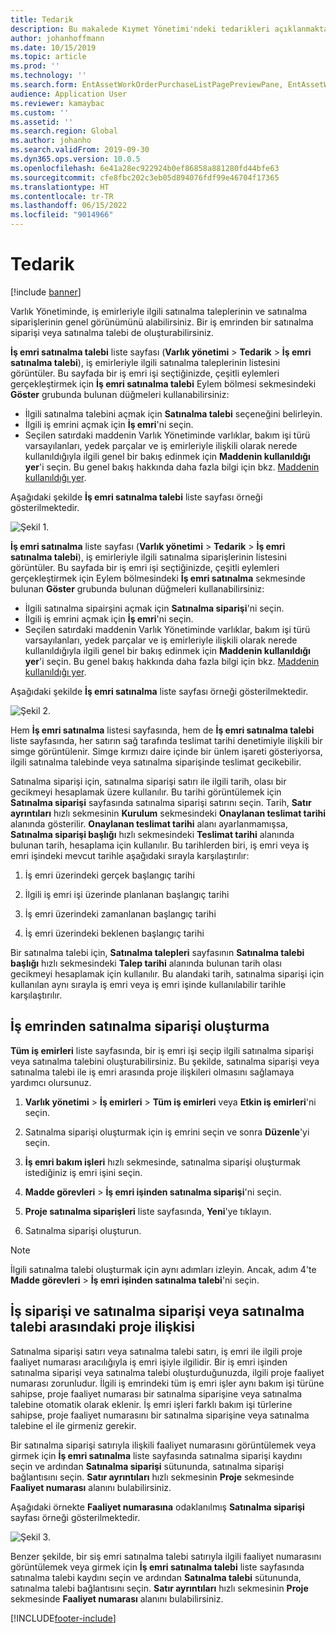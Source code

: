 ```yaml
---
title: Tedarik
description: Bu makalede Kıymet Yönetimi'ndeki tedarikleri açıklanmaktadır.
author: johanhoffmann
ms.date: 10/15/2019
ms.topic: article
ms.prod: ''
ms.technology: ''
ms.search.form: EntAssetWorkOrderPurchaseListPagePreviewPane, EntAssetWorkOrderPurchaseListPage, EntAssetWorkOrderPurchaseLineAmountInfoPart, EntAssetWorkOrderPurchReqListPage
audience: Application User
ms.reviewer: kamaybac
ms.custom: ''
ms.assetid: ''
ms.search.region: Global
ms.author: johanho
ms.search.validFrom: 2019-09-30
ms.dyn365.ops.version: 10.0.5
ms.openlocfilehash: 6e41a28ec922924b0ef86858a881280fd44bfe63
ms.sourcegitcommit: cfe8fbc202c3eb05d894076fdf99e46704f17365
ms.translationtype: HT
ms.contentlocale: tr-TR
ms.lasthandoff: 06/15/2022
ms.locfileid: "9014966"
---
```

# <a name="procurement"></a>Tedarik

[!include [banner](../../includes/banner.md)]

Varlık Yönetiminde, iş emirleriyle ilgili satınalma taleplerinin ve satınalma siparişlerinin genel görünümünü alabilirsiniz. Bir iş emrinden bir satınalma siparişi veya satınalma talebi de oluşturabilirsiniz.

**İş emri satınalma talebi** liste sayfası (**Varlık yönetimi** > **Tedarik** > **İş emri satınalma talebi**), iş emirleriyle ilgili satınalma taleplerinin listesini görüntüler. Bu sayfada bir iş emri işi seçtiğinizde, çeşitli eylemleri gerçekleştirmek için **İş emri satınalma talebi** Eylem bölmesi sekmesindeki **Göster** grubunda bulunan düğmeleri kullanabilirsiniz:

- İlgili satınalma talebini açmak için **Satınalma talebi** seçeneğini belirleyin. 
- İlgili iş emrini açmak için **İş emri**'ni seçin.
- Seçilen satırdaki maddenin Varlık Yönetiminde varlıklar, bakım işi türü varsayılanları, yedek parçalar ve iş emirleriyle ilişkili olarak nerede kullanıldığıyla ilgili genel bir bakış edinmek için **Maddenin kullanıldığı yer**'i seçin. Bu genel bakış hakkında daha fazla bilgi için bkz. [Maddenin kullanıldığı yer](../controlling-and-reporting/item-where-used.md).

Aşağıdaki şekilde **İş emri satınalma talebi** liste sayfası örneği gösterilmektedir.

![Şekil 1.](media/08-work-orders.png)


**İş emri satınalma** liste sayfası (**Varlık yönetimi** > **Tedarik** > **İş emri satınalma talebi**), iş emirleriyle ilgili satınalma siparişlerinin listesini görüntüler. Bu sayfada bir iş emri işi seçtiğinizde, çeşitli eylemleri gerçekleştirmek için Eylem bölmesindeki **İş emri satınalma** sekmesinde bulunan **Göster** grubunda bulunan düğmeleri kullanabilirsiniz:

- İlgili satınalma sipairşini açmak için **Satınalma siparişi**'ni seçin. 
- İlgili iş emrini açmak için **İş emri**'ni seçin.
- Seçilen satırdaki maddenin Varlık Yönetiminde varlıklar, bakım işi türü varsayılanları, yedek parçalar ve iş emirleriyle ilişkili olarak nerede kullanıldığıyla ilgili genel bir bakış edinmek için **Maddenin kullanıldığı yer**'i seçin. Bu genel bakış hakkında daha fazla bilgi için bkz. [Maddenin kullanıldığı yer](../controlling-and-reporting/item-where-used.md).

Aşağıdaki şekilde **İş emri satınalma** liste sayfası örneği gösterilmektedir.

![Şekil 2.](media/09-work-orders.png)


Hem **İş emri satınalma** listesi sayfasında, hem de **İş emri satınalma talebi** liste sayfasında, her satırın sağ tarafında teslimat tarihi denetimiyle ilişkili bir simge görüntülenir. Simge kırmızı daire içinde bir ünlem işareti gösteriyorsa, ilgili satınalma talebinde veya satınalma siparişinde teslimat gecikebilir.

Satınalma siparişi için, satınalma siparişi satırı ile ilgili tarih, olası bir gecikmeyi hesaplamak üzere kullanılır. Bu tarihi görüntülemek için **Satınalma siparişi** sayfasında satınalma siparişi satırını seçin. Tarih, **Satır ayrıntıları** hızlı sekmesinin **Kurulum** sekmesindeki **Onaylanan teslimat tarihi** alanında gösterilir. **Onaylanan teslimat tarihi** alanı ayarlanmamışsa, **Satınalma siparişi başlığı** hızlı sekmesindeki **Teslimat tarihi** alanında bulunan tarih, hesaplama için kullanılır. Bu tarihlerden biri, iş emri veya iş emri işindeki mevcut tarihle aşağıdaki sırayla karşılaştırılır:

1. İş emri üzerindeki gerçek başlangıç tarihi  

2. İlgili iş emri işi üzerinde planlanan başlangıç tarihi 

3. İş emri üzerindeki zamanlanan başlangıç tarihi 

4. İş emri üzerindeki beklenen başlangıç tarihi 

Bir satınalma talebi için, **Satınalma talepleri** sayfasının **Satınalma talebi başlığı** hızlı sekmesindeki **Talep tarihi** alanında bulunan tarih olası gecikmeyi hesaplamak için kullanılır. Bu alandaki tarih, satınalma siparişi için kullanılan aynı sırayla iş emri veya iş emri işinde kullanılabilir tarihle karşılaştırılır.


## <a name="create-a-purchase-order-from-a-work-order"></a>İş emrinden satınalma siparişi oluşturma

**Tüm iş emirleri** liste sayfasında, bir iş emri işi seçip ilgili satınalma siparişi veya satınalma talebini oluşturabilirsiniz. Bu şekilde, satınalma siparişi veya satınalma talebi ile iş emri arasında proje ilişkileri olmasını sağlamaya yardımcı olursunuz.

1. **Varlık yönetimi** > **İş emirleri** > **Tüm iş emirleri** veya **Etkin iş emirleri**'ni seçin.

2. Satınalma siparişi oluşturmak için iş emrini seçin ve sonra **Düzenle**'yi seçin.

3. **İş emri bakım işleri** hızlı sekmesinde, satınalma siparişi oluşturmak istediğiniz iş emri işini seçin.

4. **Madde görevleri** > **İş emri işinden satınalma siparişi**'ni seçin.

5. **Proje satınalma siparişleri** liste sayfasında, **Yeni**'ye tıklayın.

6. Satınalma siparişi oluşturun.

>[!NOTE]
>İlgili satınalma talebi oluşturmak için aynı adımları izleyin. Ancak, adım 4'te **Madde görevleri** > **İş emri işinden satınalma talebi**'ni seçin.


## <a name="project-relation-between-work-order-and-purchase-order-or-purchase-requisition"></a>İş siparişi ve satınalma siparişi veya satınalma talebi arasındaki proje ilişkisi

Satınalma siparişi satırı veya satınalma talebi satırı, iş emri ile ilgili proje faaliyet numarası aracılığıyla iş emri işiyle ilgilidir. Bir iş emri işinden satınalma siparişi veya satınalma talebi oluşturduğunuzda, ilgili proje faaliyet numarası zorunludur. İlgili iş emrindeki tüm iş emri işler aynı bakım işi türüne sahipse, proje faaliyet numarası bir satınalma siparişine veya satınalma talebine otomatik olarak eklenir. İş emri işleri farklı bakım işi türlerine sahipse, proje faaliyet numarasını bir satınalma siparişine veya satınalma talebine el ile girmeniz gerekir.

Bir satınalma siparişi satırıyla ilişkili faaliyet numarasını görüntülemek veya girmek için **İş emri satınalma** liste sayfasında satınalma siparişi kaydını seçin ve ardından **Satınalma siparişi** sütununda, satınalma siparişi bağlantısını seçin. **Satır ayrıntıları** hızlı sekmesinin **Proje** sekmesinde **Faaliyet numarası** alanını bulabilirsiniz.

Aşağıdaki örnekte **Faaliyet numarasına** odaklanılmış **Satınalma siparişi** sayfası örneği gösterilmektedir.

![Şekil 3.](media/10-work-orders.png)

Benzer şekilde, bir siş emri satınalma talebi satırıyla ilgili faaliyet numarasını görüntülemek veya girmek için **İş emri satınalma talebi** liste sayfasında satınalma talebi kaydını seçin ve ardından **Satınalma talebi** sütununda, satınalma talebi bağlantısını seçin. **Satır ayrıntıları** hızlı sekmesinin **Proje** sekmesinde **Faaliyet numarası** alanını bulabilirsiniz.



[!INCLUDE[footer-include](../../../includes/footer-banner.md)]